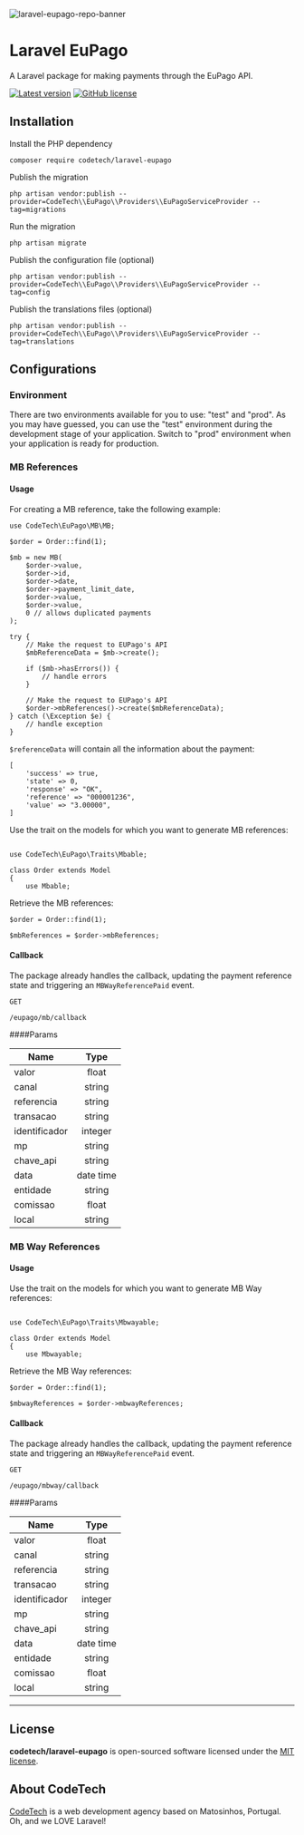 ![laravel-eupago-repo-banner](https://user-images.githubusercontent.com/17640929/161711354-03727be1-88cb-49df-ad58-494a61606e0b.png)


# Laravel EuPago

A Laravel package for making payments through the EuPago API.

[![Latest version](https://img.shields.io/github/release/CodeTechAgency/laravel-eupago?style=flat-square)](https://github.com/CodeTechAgency/laravel-eupago/releases)
[![GitHub license](https://img.shields.io/github/license/CodeTechAgency/laravel-eupago?style=flat-square)](https://github.com/CodeTechAgency/laravel-eupago/blob/master/LICENSE)


## Installation


Install the PHP dependency
```
composer require codetech/laravel-eupago
```

Publish the migration
```
php artisan vendor:publish --provider=CodeTech\\EuPago\\Providers\\EuPagoServiceProvider --tag=migrations
```

Run the migration
```
php artisan migrate
```

Publish the configuration file (optional)
```
php artisan vendor:publish --provider=CodeTech\\EuPago\\Providers\\EuPagoServiceProvider --tag=config
```

Publish the translations files (optional)
```
php artisan vendor:publish --provider=CodeTech\\EuPago\\Providers\\EuPagoServiceProvider --tag=translations
```


## Configurations

### Environment

There are two environments available for you to use: "test" and "prod". As you may have guessed,
you can use the "test" environment during the development stage of your application. Switch to "prod"
environment when your application is ready for production.


### MB References

#### Usage

For creating a MB reference, take the following example:
```
use CodeTech\EuPago\MB\MB;

$order = Order::find(1);

$mb = new MB(
    $order->value,
    $order->id,
    $order->date,
    $order->payment_limit_date,
    $order->value,
    $order->value,
    0 // allows duplicated payments
);

try {
    // Make the request to EUPago's API
    $mbReferenceData = $mb->create();

    if ($mb->hasErrors()) {
        // handle errors
    }
    
    // Make the request to EUPago's API
    $order->mbReferences()->create($mbReferenceData);
} catch (\Exception $e) {
    // handle exception
}
```

`$referenceData` will contain all the information about the payment: 
```
[
    'success' => true,
    'state' => 0,
    'response' => "OK",
    'reference' => "000001236",
    'value' => "3.00000",
]
```

Use the trait on the models for which you want to generate MB references:

```

use CodeTech\EuPago\Traits\Mbable;

class Order extends Model
{
    use Mbable;

```

Retrieve the MB references:

```
$order = Order::find(1);

$mbReferences = $order->mbReferences;
```

#### Callback

The package already handles the callback, updating the payment reference state and triggering an `MBWayReferencePaid` event.

```
GET

/eupago/mb/callback
```

####Params

| Name          | Type      |
|---------------|:---------:|
| valor         | float     |
| canal         | string    |
| referencia    | string    |
| transacao     | string    |
| identificador | integer   |
| mp            | string    |
| chave_api     | string    |
| data          | date time |
| entidade      | string    |
| comissao      | float     |
| local         | string    |


### MB Way References

#### Usage

Use the trait on the models for which you want to generate MB Way references:

```

use CodeTech\EuPago\Traits\Mbwayable;

class Order extends Model
{
    use Mbwayable;

```

Retrieve the MB Way references:

```
$order = Order::find(1);

$mbwayReferences = $order->mbwayReferences;
```

#### Callback

The package already handles the callback, updating the payment reference state and triggering an `MBWayReferencePaid` event.

```
GET

/eupago/mbway/callback
```

####Params

| Name          | Type      |
|---------------|:---------:|
| valor         | float     |
| canal         | string    |
| referencia    | string    |
| transacao     | string    |
| identificador | integer   |
| mp            | string    |
| chave_api     | string    |
| data          | date time |
| entidade      | string    |
| comissao      | float     |
| local         | string    |



---


## License

**codetech/laravel-eupago** is open-sourced software licensed under the [MIT license](https://github.com/CodeTechAgency/laravel-eupago/blob/master/LICENSE).


## About CodeTech

[CodeTech](https://www.codetech.pt) is a web development agency based on Matosinhos, Portugal. Oh, and we LOVE Laravel!
